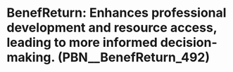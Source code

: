 # BenefReturn: __Enhances professional development and resource access, leading to more informed decision-making.__ (PBN__BenefReturn_492)

